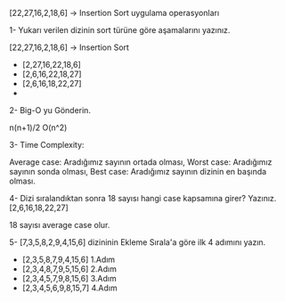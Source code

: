 [22,27,16,2,18,6] -> Insertion Sort uygulama operasyonları 

1- Yukarı verilen dizinin sort türüne göre aşamalarını yazınız.

[22,27,16,2,18,6] -> Insertion Sort
- [2,27,16,22,18,6]
- [2,6,16,22,18,27]
- [2,6,16,18,22,27]
- 
2- Big-O yu Gönderin.

n(n+1)/2 O(n^2)

3- Time Complexity: 

Average case: Aradığımız sayının ortada olması,
Worst case: Aradığımız sayının sonda olması, 
Best case: Aradığımız sayının dizinin en başında olması.

4- Dizi sıralandıktan sonra 18 sayısı hangi case kapsamına girer? Yazınız.
[2,6,16,18,22,27]

18 sayısı average case olur.

5- [7,3,5,8,2,9,4,15,6] dizininin Ekleme Sırala'a göre ilk 4 adımını yazın.

- [2,3,5,8,7,9,4,15,6] 1.Adım
- [2,3,4,8,7,9,5,15,6] 2.Adım
- [2,3,4,5,7,9,8,15,6] 3.Adım
- [2,3,4,5,6,9,8,15,7] 4.Adım
